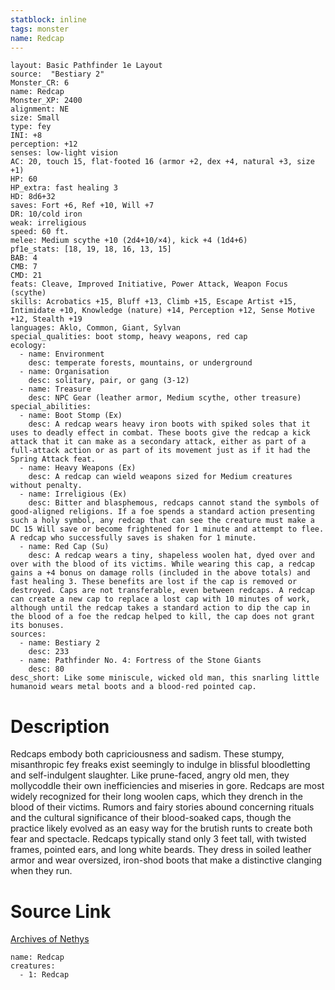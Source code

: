 ```yaml
---
statblock: inline
tags: monster
name: Redcap
---
```

```statblock
layout: Basic Pathfinder 1e Layout
source:  "Bestiary 2"
Monster_CR: 6
name: Redcap
Monster_XP: 2400
alignment: NE
size: Small
type: fey
INI: +8
perception: +12
senses: low-light vision
AC: 20, touch 15, flat-footed 16 (armor +2, dex +4, natural +3, size +1)
HP: 60
HP_extra: fast healing 3
HD: 8d6+32
saves: Fort +6, Ref +10, Will +7
DR: 10/cold iron
weak: irreligious
speed: 60 ft.
melee: Medium scythe +10 (2d4+10/×4), kick +4 (1d4+6)
pf1e_stats: [18, 19, 18, 16, 13, 15]
BAB: 4
CMB: 7
CMD: 21
feats: Cleave, Improved Initiative, Power Attack, Weapon Focus (scythe)
skills: Acrobatics +15, Bluff +13, Climb +15, Escape Artist +15, Intimidate +10, Knowledge (nature) +14, Perception +12, Sense Motive +12, Stealth +19
languages: Aklo, Common, Giant, Sylvan
special_qualities: boot stomp, heavy weapons, red cap
ecology:
  - name: Environment
    desc: temperate forests, mountains, or underground
  - name: Organisation
    desc: solitary, pair, or gang (3-12)
  - name: Treasure
    desc: NPC Gear (leather armor, Medium scythe, other treasure)
special_abilities:
  - name: Boot Stomp (Ex)
    desc: A redcap wears heavy iron boots with spiked soles that it uses to deadly effect in combat. These boots give the redcap a kick attack that it can make as a secondary attack, either as part of a full-attack action or as part of its movement just as if it had the Spring Attack feat.
  - name: Heavy Weapons (Ex)
    desc: A redcap can wield weapons sized for Medium creatures without penalty.
  - name: Irreligious (Ex)
    desc: Bitter and blasphemous, redcaps cannot stand the symbols of good-aligned religions. If a foe spends a standard action presenting such a holy symbol, any redcap that can see the creature must make a DC 15 Will save or become frightened for 1 minute and attempt to flee. A redcap who successfully saves is shaken for 1 minute.
  - name: Red Cap (Su)
    desc: A redcap wears a tiny, shapeless woolen hat, dyed over and over with the blood of its victims. While wearing this cap, a redcap gains a +4 bonus on damage rolls (included in the above totals) and fast healing 3. These benefits are lost if the cap is removed or destroyed. Caps are not transferable, even between redcaps. A redcap can create a new cap to replace a lost cap with 10 minutes of work, although until the redcap takes a standard action to dip the cap in the blood of a foe the redcap helped to kill, the cap does not grant its bonuses.
sources:
  - name: Bestiary 2
    desc: 233
  - name: Pathfinder No. 4: Fortress of the Stone Giants
    desc: 80
desc_short: Like some miniscule, wicked old man, this snarling little humanoid wears metal boots and a blood-red pointed cap.
```
# Description
Redcaps embody both capriciousness and sadism. These stumpy, misanthropic fey freaks exist seemingly to indulge in blissful bloodletting and self-indulgent slaughter. Like prune-faced, angry old men, they mollycoddle their own inefficiencies and miseries in gore. Redcaps are most widely recognized for their long woolen caps, which they drench in the blood of their victims. Rumors and fairy stories abound concerning rituals and the cultural significance of their blood-soaked caps, though the practice likely evolved as an easy way for the brutish runts to create both fear and spectacle. Redcaps typically stand only 3 feet tall, with twisted frames, pointed ears, and long white beards. They dress in soiled leather armor and wear oversized, iron-shod boots that make a distinctive clanging when they run.
# Source Link
[Archives of Nethys](https://aonprd.com/MonsterDisplay.aspx?ItemName=Redcap)
```encounter-table
name: Redcap
creatures:
  - 1: Redcap
```
